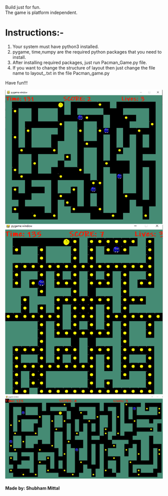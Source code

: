 Build just for fun.<br/>
The game is platform independent.
# Instructions:-
1) Your system must have python3 installed.
2) pygame, time,numpy are the required python packages that you need to install.
3) After installing required packages, just run Pacman_Game.py file.
4) If you want to change the structure of layout then just change the file name to layout_.txt in the file Pacman_game.py

Have fun!!!

![](https://github.com/shubhammitt/Pacman/blob/master/Screenshot1.PNG)
![](https://github.com/shubhammitt/Pacman/blob/master/Screenshot2.PNG)
![](https://github.com/shubhammitt/Pacman/blob/master/Screenshot3.PNG)
#### Made by: Shubham Mittal
